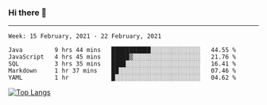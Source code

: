 ### Hi there 👋
---
<!--START_SECTION:waka-->
```text
Week: 15 February, 2021 - 22 February, 2021

Java         9 hrs 44 mins   ███████████░░░░░░░░░░░░░░   44.55 % 
JavaScript   4 hrs 45 mins   █████▒░░░░░░░░░░░░░░░░░░░   21.76 % 
SQL          3 hrs 35 mins   ████░░░░░░░░░░░░░░░░░░░░░   16.41 % 
Markdown     1 hr 37 mins    ██░░░░░░░░░░░░░░░░░░░░░░░   07.46 % 
YAML         1 hr            █░░░░░░░░░░░░░░░░░░░░░░░░   04.62 % 
```
<!--END_SECTION:waka-->

[![Top Langs](https://github-readme-stats.vercel.app/api/top-langs/?username=HyunAh-iia&layout=compact)](https://github.com/anuraghazra/github-readme-stats)
<!--
**HyunAh-iia/HyunAh-iia** is a ✨ _special_ ✨ repository because its `README.md` (this file) appears on your GitHub profile.

Here are some ideas to get you started:

- 🔭 I’m currently working on ...
- 🌱 I’m currently learning ...
- 👯 I’m looking to collaborate on ...
- 🤔 I’m looking for help with ...
- 💬 Ask me about ...
- 📫 How to reach me: ...
- 😄 Pronouns: ...
- ⚡ Fun fact: ...
-->
